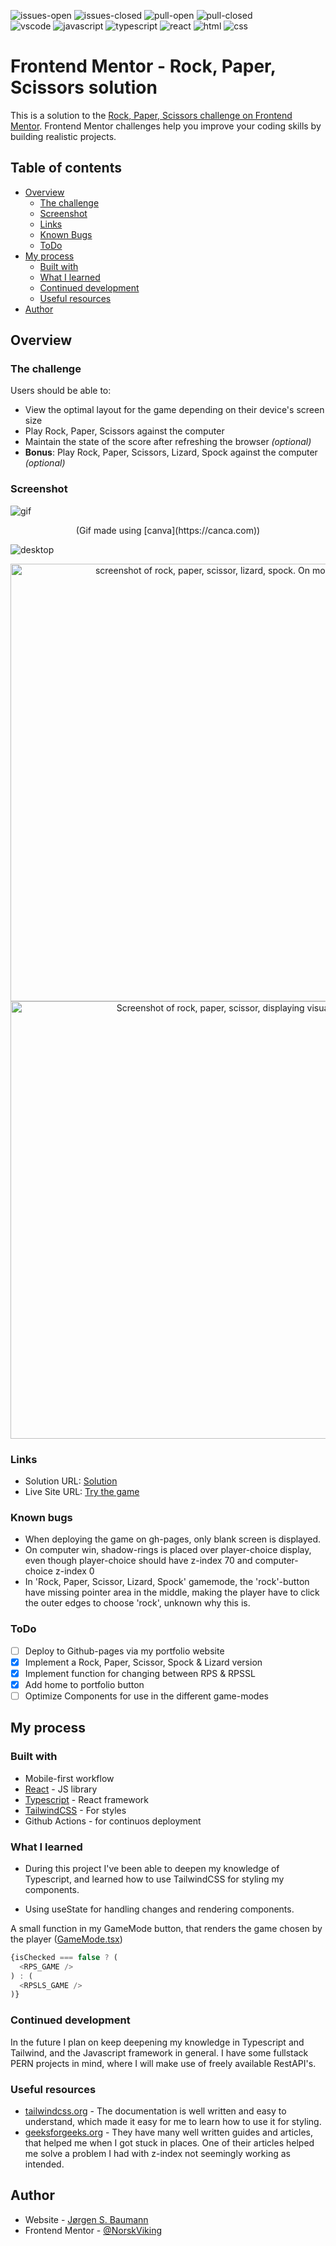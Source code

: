 ![issues-open](https://img.shields.io/github/issues/NorskViking/rock-paper-scissors-master.svg) ![issues-closed](https://img.shields.io/github/issues-closed/NorskViking/rock-paper-scissors-master.svg) ![pull-open](https://img.shields.io/github/issues-pr/NorskViking/rock-paper-scissors-master.svg) ![pull-closed](https://img.shields.io/github/issues-pr-closed/NorskViking/rock-paper-scissors-master.svg)<br>
![vscode](https://img.shields.io/badge/Visual_Studio_Code-0078D4?style=for-the-badge&logo=visual%20studio%20code&logoColor=white) ![javascript](https://img.shields.io/badge/JavaScript-F7DF1E?style=for-the-badge&logo=javascript&logoColor=black) ![typescript](https://img.shields.io/badge/TypeScript-007ACC?style=for-the-badge&logo=typescript&logoColor=white) ![react](https://img.shields.io/badge/React-20232A?style=for-the-badge&logo=react&logoColor=61DAFB) ![html](https://img.shields.io/badge/HTML5-E34F26?style=for-the-badge&logo=html5&logoColor=white) ![css](https://img.shields.io/badge/CSS3-1572B6?style=for-the-badge&logo=css3&logoColor=white)

# Frontend Mentor - Rock, Paper, Scissors solution

This is a solution to the [Rock, Paper, Scissors challenge on Frontend Mentor](https://www.frontendmentor.io/challenges/rock-paper-scissors-game-pTgwgvgH). Frontend Mentor challenges help you improve your coding skills by building realistic projects. 

## Table of contents

- [Overview](#overview)
  - [The challenge](#the-challenge)
  - [Screenshot](#screenshot)
  - [Links](#links)
  - [Known Bugs](#known-bugs)
  - [ToDo](#todo)
- [My process](#my-process)
  - [Built with](#built-with)
  - [What I learned](#what-i-learned)
  - [Continued development](#continued-development)
  - [Useful resources](#useful-resources)
- [Author](#author)

## Overview

### The challenge

Users should be able to:

- View the optimal layout for the game depending on their device's screen size
- Play Rock, Paper, Scissors against the computer
- Maintain the state of the score after refreshing the browser _(optional)_
- **Bonus**: Play Rock, Paper, Scissors, Lizard, Spock against the computer _(optional)_

### Screenshot
 
![gif](./src/assets/screenshots/gameplay.gif)
<p align="center">
(Gif made using [canva](https://canca.com))
</p>

![desktop](./src/assets/screenshots/rps-desktop.png)
<p align="center" >
<img src="./src/assets/screenshots/rpsls-mobile.png" height=700px alt="screenshot of rock, paper, scissor, lizard, spock. On mobile screen."> 
<img src="./src/assets/screenshots/rps-mobile_visual-bug.png" height=700px alt="Screenshot of rock, paper, scissor, displaying visual bug." >
</p>

### Links

- Solution URL: [Solution](https://github.com/NorskViking/rock-paper-scissors-master)
- Live Site URL: [Try the game](https://norskviking.github.io/rock-paper-scissors-master/)

### Known bugs

- When deploying the game on gh-pages, only blank screen is displayed.
- On computer win, shadow-rings is placed over player-choice display, even though player-choice should have z-index 70 and computer-choice z-index 0
- In 'Rock, Paper, Scissor, Lizard, Spock' gamemode, the 'rock'-button have missing pointer area in the middle, making the player have to click the outer edges to choose 'rock', unknown why this is.

### ToDo

- [ ] Deploy to Github-pages via my portfolio website
- [x] Implement a Rock, Paper, Scissor, Spock & Lizard version
- [x] Implement function for changing between RPS & RPSSL
- [x] Add home to portfolio button
- [ ] Optimize Components for use in the different game-modes

## My process

### Built with

- Mobile-first workflow
- [React](https://reactjs.org/) - JS library
- [Typescript](https://www.typescriptlang.org/) - React framework
- [TailwindCSS](https://tailwindcss.com/) - For styles
- Github Actions - for continuos deployment

### What I learned

- During this project I've been able to deepen my knowledge of Typescript, and learned how to use TailwindCSS for styling my components. <br>

- Using useState for handling changes and rendering components.

A small function in my GameMode button, that renders the game chosen by the player ([GameMode.tsx](./src/components/GameMode.tsx))
```ts
{isChecked === false ? (
  <RPS_GAME />
) : (
  <RPSLS_GAME />
)}
```

### Continued development

In the future I plan on keep deepening my knowledge in Typescript and Tailwind, and the Javascript framework in general. I have some fullstack PERN projects in mind, where I will make use of freely available RestAPI's. 

### Useful resources

- [tailwindcss.org](https://tailwindcss.com/) - The documentation is well written and easy to understand, which made it easy for me to learn how to use it for styling.
- [geeksforgeeks.org](https://www.geeksforgeeks.org) - They have many well written guides and articles, that helped me when I got stuck in places. One of their articles helped me solve a problem I had with z-index not seemingly working as intended.


## Author

- Website - [Jørgen S. Baumann](https://norskviking.github.io/portfolio/)
- Frontend Mentor - [@NorskViking](https://www.frontendmentor.io/profile/NorskViking)
